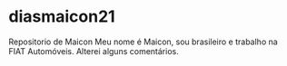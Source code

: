 # diasmaicon21
Repositorio de Maicon
Meu nome é Maicon, sou brasileiro e trabalho na FIAT Automóveis.
Alterei alguns comentários.
